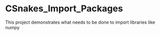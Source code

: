 # CSnakes_Import_Packages
This project demonstrates what needs to be done to import libraries like numpy

